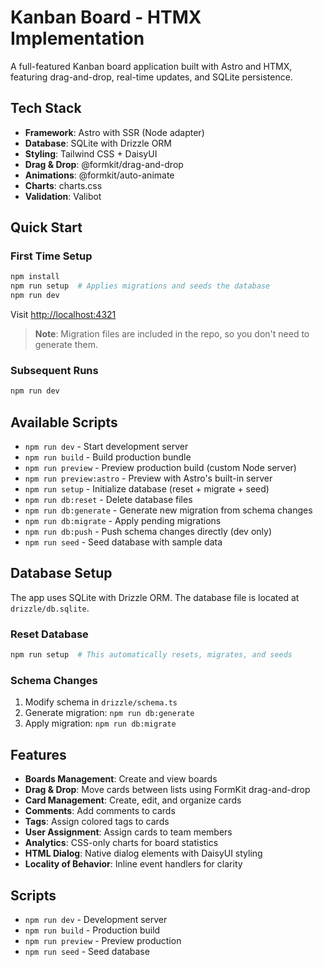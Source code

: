 # Kanban Board - HTMX Implementation

A full-featured Kanban board application built with Astro and HTMX, featuring drag-and-drop, real-time updates, and SQLite persistence.

## Tech Stack

- **Framework**: Astro with SSR (Node adapter)
- **Database**: SQLite with Drizzle ORM
- **Styling**: Tailwind CSS + DaisyUI
- **Drag & Drop**: @formkit/drag-and-drop
- **Animations**: @formkit/auto-animate
- **Charts**: charts.css
- **Validation**: Valibot

## Quick Start

### First Time Setup

```bash
npm install
npm run setup  # Applies migrations and seeds the database
npm run dev
```

Visit [http://localhost:4321](http://localhost:4321)

> **Note**: Migration files are included in the repo, so you don't need to generate them.

### Subsequent Runs

```bash
npm run dev
```

## Available Scripts

- `npm run dev` - Start development server
- `npm run build` - Build production bundle
- `npm run preview` - Preview production build (custom Node server)
- `npm run preview:astro` - Preview with Astro's built-in server
- `npm run setup` - Initialize database (reset + migrate + seed)
- `npm run db:reset` - Delete database files
- `npm run db:generate` - Generate new migration from schema changes
- `npm run db:migrate` - Apply pending migrations
- `npm run db:push` - Push schema changes directly (dev only)
- `npm run seed` - Seed database with sample data

## Database Setup

The app uses SQLite with Drizzle ORM. The database file is located at `drizzle/db.sqlite`.

### Reset Database

```bash
npm run setup  # This automatically resets, migrates, and seeds
```

### Schema Changes

1. Modify schema in `drizzle/schema.ts`
2. Generate migration: `npm run db:generate`
3. Apply migration: `npm run db:migrate`

## Features

- **Boards Management**: Create and view boards
- **Drag & Drop**: Move cards between lists using FormKit drag-and-drop
- **Card Management**: Create, edit, and organize cards
- **Comments**: Add comments to cards
- **Tags**: Assign colored tags to cards
- **User Assignment**: Assign cards to team members
- **Analytics**: CSS-only charts for board statistics
- **HTML Dialog**: Native dialog elements with DaisyUI styling
- **Locality of Behavior**: Inline event handlers for clarity

## Scripts

- `npm run dev` - Development server
- `npm run build` - Production build
- `npm run preview` - Preview production
- `npm run seed` - Seed database
